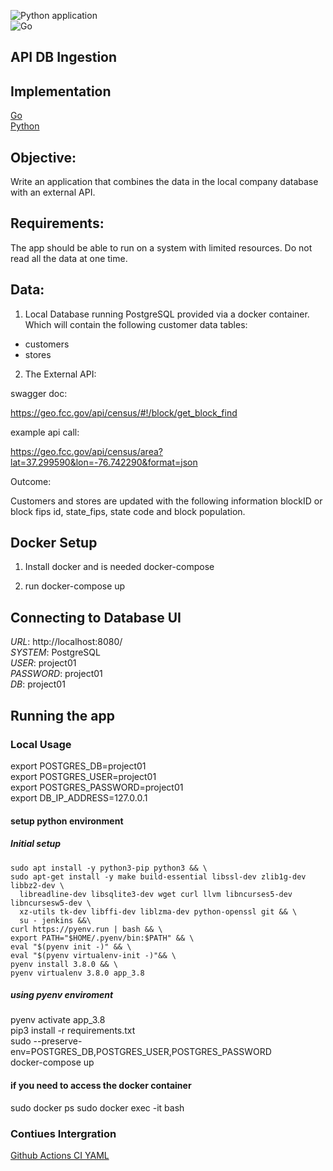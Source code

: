 ![Python application](https://github.com/bclipp/api_db_ingestion/workflows/Python%20application/badge.svg)  
![Go](https://github.com/bclipp/api_db_ingestion/workflows/Go/badge.svg)

## API DB Ingestion

## Implementation
[Go](https://github.com/bclipp/api_db_ingestion/tree/master/go)  
[Python](https://github.com/bclipp/api_db_ingestion/tree/master/python)  
## Objective:
Write an application that combines the data in the local company database with an external API.

## Requirements:

The app should be able to run on a system with limited resources. Do not read all the data at one
time.

## Data:

1. Local Database running PostgreSQL provided via a docker container.
Which will contain the following customer data tables:
* customers
* stores

2. The External API:

swagger doc:

https://geo.fcc.gov/api/census/#!/block/get_block_find

example api call:  

https://geo.fcc.gov/api/census/area?lat=37.299590&lon=-76.742290&format=json


Outcome:

Customers and stores are updated with the following information
blockID or block fips id, state_fips, state code and block population.


## Docker Setup

1. Install docker and is needed docker-compose

2. run docker-compose up

## Connecting to Database UI

*URL*: http://localhost:8080/  
*SYSTEM*: PostgreSQL  
*USER*: project01  
*PASSWORD*: project01  
*DB*: project01  

## Running the app

### Local Usage

export POSTGRES_DB=project01  
export POSTGRES_USER=project01  
export POSTGRES_PASSWORD=project01  
export DB_IP_ADDRESS=127.0.0.1  

#### setup python environment

##### Initial setup

```apt-get update && \
sudo apt install -y python3-pip python3 && \
sudo apt-get install -y make build-essential libssl-dev zlib1g-dev libbz2-dev \
  libreadline-dev libsqlite3-dev wget curl llvm libncurses5-dev libncursesw5-dev \
  xz-utils tk-dev libffi-dev liblzma-dev python-openssl git && \
  su - jenkins &&\
curl https://pyenv.run | bash && \
export PATH="$HOME/.pyenv/bin:$PATH" && \
eval "$(pyenv init -)" && \
eval "$(pyenv virtualenv-init -)"&& \
pyenv install 3.8.0 && \
pyenv virtualenv 3.8.0 app_3.8
```

##### using pyenv enviroment
pyenv activate app_3.8  
pip3 install -r requirements.txt  
sudo --preserve-env=POSTGRES_DB,POSTGRES_USER,POSTGRES_PASSWORD  
 docker-compose up  

#### if you need to access the docker container
sudo docker ps
sudo docker exec -it <container name> bash

### Contiues Intergration
[Github Actions CI YAML](https://github.com/bclipp/api_db_ingestion/blob/master/.github/workflows/python-app.yml)
